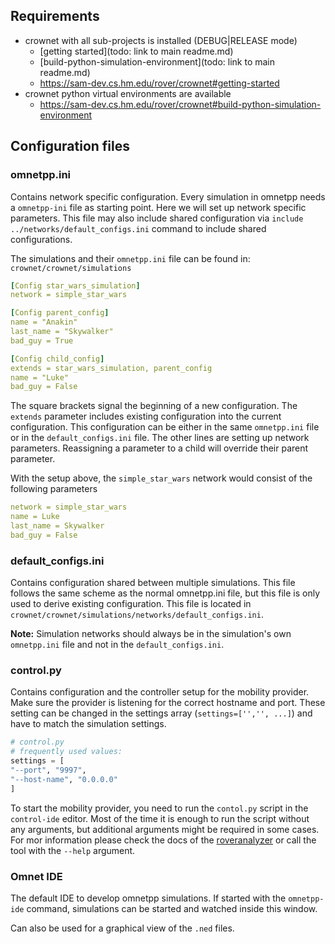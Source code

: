 ## Requirements

* crownet with all sub-projects is installed (DEBUG|RELEASE mode)
  * [getting started](todo: link to main readme.md)
  * [build-python-simulation-environment](todo: link to main readme.md)
  * https://sam-dev.cs.hm.edu/rover/crownet#getting-started
* crownet python virtual environments are available
  * https://sam-dev.cs.hm.edu/rover/crownet#build-python-simulation-environment

## Configuration files

### omnetpp.ini
Contains network specific configuration.
Every simulation in omnetpp needs a `omnetpp-ini` file as starting point. Here we will set up network specific parameters. This file may also include shared configuration via `include ../networks/default_configs.ini` command to include shared configurations.

The simulations and their `omnetpp.ini` file can be found in: `crownet/crownet/simulations`

```yaml
[Config star_wars_simulation]
network = simple_star_wars

[Config parent_config]
name = "Anakin"
last_name = "Skywalker"
bad_guy = True

[Config child_config]
extends = star_wars_simulation, parent_config
name = "Luke"
bad_guy = False
```

The square brackets signal the beginning of a new configuration. The `extends` parameter includes existing configuration into the current configuration. This configuration can be either in the same `omnetpp.ini` file or in the `default_configs.ini` file. The other lines are setting up network parameters. Reassigning a parameter to a child will override their parent parameter.

With the setup above, the `simple_star_wars` network would consist of the following parameters

```yaml
network = simple_star_wars
name = Luke
last_name = Skywalker
bad_guy = False
```

### default_configs.ini
Contains configuration shared between multiple simulations.
This file follows the same scheme as the normal omnetpp.ini file, but this file is only used to derive existing configuration. This file is located in 
`crownet/crownet/simulations/networks/default_configs.ini`.

**Note:** Simulation networks should always be in the simulation's own `omnetpp.ini` file and not in the `default_configs.ini`.

### control&#46;py
Contains configuration and the controller setup for the mobility provider. Make sure the provider is listening for the correct hostname and port. These setting can be changed in the settings array (`settings=['','', ...]`) and have to match the simulation settings.
```python
# control.py
# frequently used values:
settings = [
"--port", "9997",
"--host-name", "0.0.0.0"
]
```
To start the mobility provider, you need to run the `contol.py` script in the `control-ide` editor. 
Most of the time it is enough to run the script without any arguments, but additional arguments might be required in some cases. 
For mor information please check the docs of the [roveranalyzer](https://sam-dev.cs.hm.edu/rover/roveranalyzer) or call the tool with the `--help` argument.


### Omnet IDE
The default IDE to develop omnetpp simulations.
If started with the `omnetpp-ide` command, simulations can be started and watched inside this window. 

Can also be used for a graphical view of the `.ned` files.